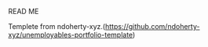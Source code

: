 READ ME

Templete from ndoherty-xyz.(https://github.com/ndoherty-xyz/unemployables-portfolio-template)